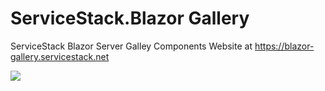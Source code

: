 # ServiceStack.Blazor Gallery

ServiceStack Blazor Server Galley Components Website at https://blazor-gallery.servicestack.net

[![](https://raw.githubusercontent.com/ServiceStack/docs/master/docs/images/blazor/gallery-splash.png)](https://blazor-gallery.servicestack.net)

